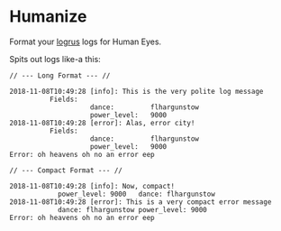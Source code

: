 # Humanize

Format your [logrus](https://github.com/sirupsen/logrus) logs for Human Eyes.

Spits out logs like-a this:
 
``` shell
// --- Long Format --- //

2018-11-08T10:49:28 [info]: This is the very polite log message
          Fields:
                    dance:         flhargunstow
                    power_level:   9000
2018-11-08T10:49:28 [error]: Alas, error city!
          Fields:
                    dance:         flhargunstow
                    power_level:   9000
Error: oh heavens oh no an error eep

// --- Compact Format --- //

2018-11-08T10:49:28 [info]: Now, compact!
        	power_level: 9000	dance: flhargunstow
2018-11-08T10:49:28 [error]: This is a very compact error message
        	dance: flhargunstow	power_level: 9000
Error: oh heavens oh no an error eep
```


